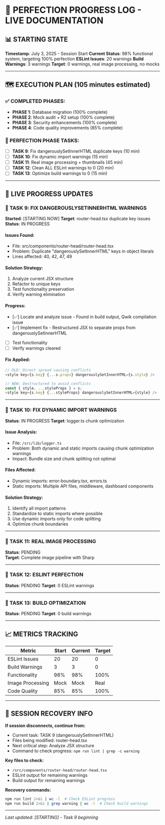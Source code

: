# 🎯 PERFECTION PROGRESS LOG - LIVE DOCUMENTATION

## 📊 STARTING STATE
**Timestamp**: July 3, 2025 - Session Start
**Current Status**: 98% functional system, targeting 100% perfection
**ESLint Issues**: 20 warnings
**Build Warnings**: 3 warnings
**Target**: 0 warnings, real image processing, no mocks

---

## 🗺️ EXECUTION PLAN (105 minutes estimated)

### ✅ COMPLETED PHASES:
- **PHASE 1**: Database migration (100% complete)
- **PHASE 2**: Mock audit + R2 setup (100% complete)  
- **PHASE 3**: Security enhancements (100% complete)
- **PHASE 4**: Code quality improvements (85% complete)

### 🎯 PERFECTION PHASE TASKS:
- [ ] **TASK 9**: Fix dangerouslySetInnerHTML duplicate keys (10 min)
- [ ] **TASK 10**: Fix dynamic import warnings (15 min)
- [ ] **TASK 11**: Real image processing + thumbnails (45 min)
- [ ] **TASK 12**: Clean ALL ESLint warnings to 0 (20 min)
- [ ] **TASK 13**: Optimize build warnings to 0 (15 min)

---

## 📝 LIVE PROGRESS UPDATES

### 🔧 TASK 9: FIX DANGEROUSLYSETINNERHTML WARNINGS
**Started**: [STARTING NOW]
**Target**: router-head.tsx duplicate key issues
**Status**: IN PROGRESS

#### Issues Found:
- File: src/components/router-head/router-head.tsx
- Problem: Duplicate "dangerouslySetInnerHTML" keys in object literals
- Lines affected: 40, 42, 47, 49

#### Solution Strategy:
1. Analyze current JSX structure
2. Refactor to unique keys
3. Test functionality preservation
4. Verify warning elimination

#### Progress:
- [✅] Locate and analyze issue - Found in build output, Qwik compilation issue
- [✅] Implement fix - Restructured JSX to separate props from dangerouslySetInnerHTML
- [ ] Test functionality
- [ ] Verify warnings cleared

#### Fix Applied:
```typescript
// OLD: Direct spread causing conflicts
<style key={s.key} {...s.props} dangerouslySetInnerHTML={s.style} />

// NEW: Destructured to avoid conflicts  
const { style, ...styleProps } = s;
<style key={s.key} {...styleProps} dangerouslySetInnerHTML={style} />
```

---

### 🔧 TASK 10: FIX DYNAMIC IMPORT WARNINGS
**Status**: IN PROGRESS
**Target**: logger.ts chunk optimization

#### Issue Analysis:
- File: `/src/lib/logger.ts`
- Problem: Both dynamic and static imports causing chunk optimization warnings
- Impact: Bundle size and chunk splitting not optimal

#### Files Affected:
- Dynamic imports: error-boundary.tsx, errors.ts
- Static imports: Multiple API files, middleware, dashboard components

#### Solution Strategy:
1. Identify all import patterns
2. Standardize to static imports where possible
3. Use dynamic imports only for code splitting
4. Optimize chunk boundaries

---

### 🔧 TASK 11: REAL IMAGE PROCESSING
**Status**: PENDING  
**Target**: Complete image pipeline with Sharp

---

### 🔧 TASK 12: ESLINT PERFECTION
**Status**: PENDING
**Target**: 0 ESLint warnings

---

### 🔧 TASK 13: BUILD OPTIMIZATION
**Status**: PENDING
**Target**: 0 build warnings

---

## 📈 METRICS TRACKING

| Metric | Start | Current | Target |
|--------|-------|---------|--------|
| ESLint Issues | 20 | 20 | 0 |
| Build Warnings | 3 | 3 | 0 |
| Functionality | 98% | 98% | 100% |
| Image Processing | Mock | Mock | Real |
| Code Quality | 85% | 85% | 100% |

---

## 🔄 SESSION RECOVERY INFO

**If session disconnects, continue from:**
- Current task: TASK 9 (dangerouslySetInnerHTML)
- Files being modified: router-head.tsx
- Next critical step: Analyze JSX structure
- Command to check progress: `npm run lint | grep -c warning`

**Key files to check:**
- `/src/components/router-head/router-head.tsx`
- ESLint output for remaining warnings
- Build output for remaining warnings

**Recovery commands:**
```bash
npm run lint 2>&1 | wc -l  # Check ESLint progress
npm run build 2>&1 | grep warning | wc -l  # Check build warnings
```

---

*Last updated: [STARTING] - Task 9 beginning*